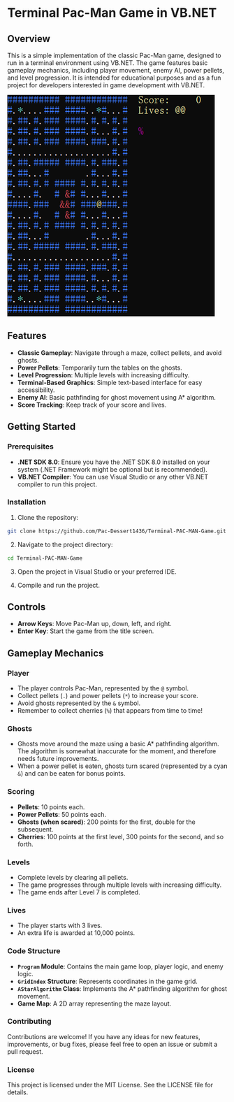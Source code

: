 # Terminal Pac-Man Game in VB.NET

## Overview

This is a simple implementation of the classic Pac-Man game, designed to run in a terminal environment using VB.NET. The game features basic gameplay mechanics, including player movement, enemy AI, power pellets, and level progression. It is intended for educational purposes and as a fun project for developers interested in game development with VB.NET.

![](screenshot.png)

## Features

- **Classic Gameplay**: Navigate through a maze, collect pellets, and avoid ghosts.
- **Power Pellets**: Temporarily turn the tables on the ghosts.
- **Level Progression**: Multiple levels with increasing difficulty.
- **Terminal-Based Graphics**: Simple text-based interface for easy accessibility.
- **Enemy AI**: Basic pathfinding for ghost movement using A* algorithm.
- **Score Tracking**: Keep track of your score and lives.

## Getting Started

### Prerequisites
- **.NET SDK 8.0**: Ensure you have the .NET SDK 8.0 installed on your system (.NET Framework might be optional but is recommended).
- **VB.NET Compiler**: You can use Visual Studio or any other VB.NET compiler to run this project.

### Installation
1. Clone the repository:
``` bash
git clone https://github.com/Pac-Dessert1436/Terminal-PAC-MAN-Game.git
```
2. Navigate to the project directory:
``` bash
cd Terminal-PAC-MAN-Game
``` 
3. Open the project in Visual Studio or your preferred IDE.

4. Compile and run the project.

## Controls

- **Arrow Keys**: Move Pac-Man up, down, left, and right.
- **Enter Key**: Start the game from the title screen.

## Gameplay Mechanics

### Player
- The player controls Pac-Man, represented by the `@` symbol.
- Collect pellets (`.`) and power pellets (`*`) to increase your score.
- Avoid ghosts represented by the `&` symbol.
- Remember to collect cherries (`%`) that appears from time to time!

### Ghosts
- Ghosts move around the maze using a basic A* pathfinding algorithm. The algorithm is somewhat inaccurate for the moment, and therefore needs future improvements. 
- When a power pellet is eaten, ghosts turn scared (represented by a cyan `&`) and can be eaten for bonus points.

### Scoring
- **Pellets**: 10 points each.
- **Power Pellets**: 50 points each.
- **Ghosts (when scared)**: 200 points for the first, double for the subsequent.
- **Cherries**: 100 points at the first level, 300 points for the second, and so forth.

### Levels
- Complete levels by clearing all pellets.
- The game progresses through multiple levels with increasing difficulty.
- The game ends after Level 7 is completed.

### Lives
- The player starts with 3 lives.
- An extra life is awarded at 10,000 points.

### Code Structure
- **`Program` Module**: Contains the main game loop, player logic, and enemy logic.
- **`GridIndex` Structure**: Represents coordinates in the game grid.
- **`AStarAlgorithm` Class**: Implements the A* pathfinding algorithm for ghost movement.
- **Game Map**: A 2D array representing the maze layout.

### Contributing
Contributions are welcome! If you have any ideas for new features, improvements, or bug fixes, please feel free to open an issue or submit a pull request.

### License
This project is licensed under the MIT License. See the LICENSE file for details.